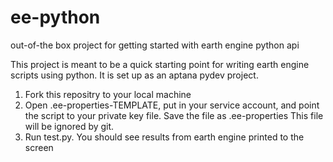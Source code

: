 ee-python
=========

out-of-the box project for getting started with earth engine python api

This project is meant to be a quick starting point for writing earth engine scripts using python.  It is set up as an aptana pydev project.

1. Fork this repositry to your local machine
2. Open .ee-properties-TEMPLATE, put in your service account, and point the script to your private key file.  Save the file as .ee-properties
  This file will be ignored by git.  
3. Run test.py.  You should see results from earth engine printed to the screen
  

